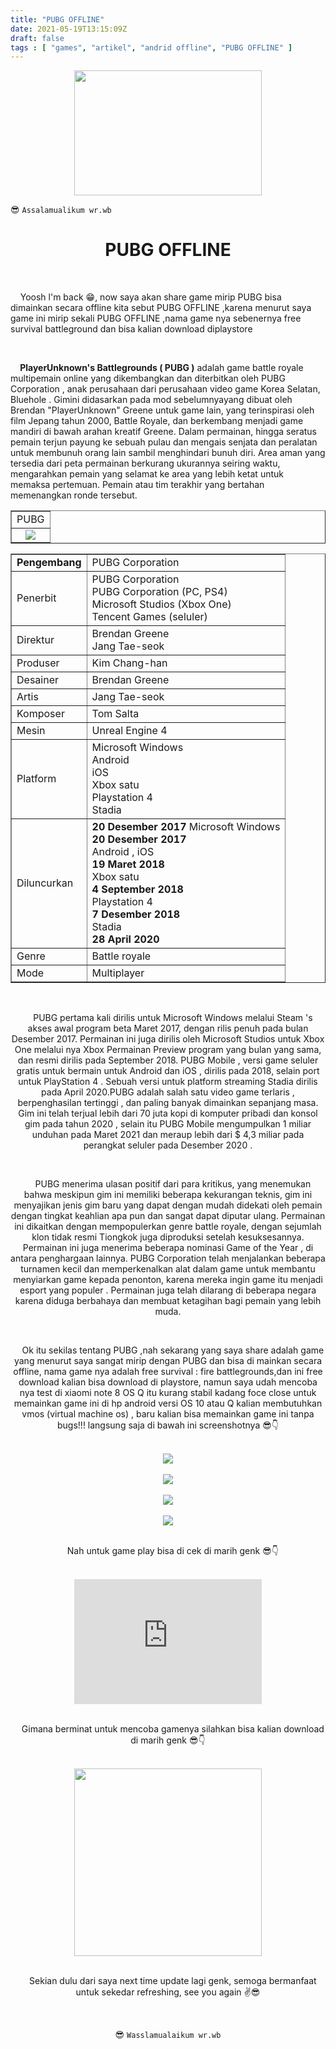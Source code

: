 ```yaml
---
title: "PUBG OFFLINE"
date: 2021-05-19T13:15:09Z
draft: false
tags : [ "games", "artikel", "andrid offline", "PUBG OFFLINE" ]
---
```

<center><img width="300" height="200" src="/img-asset/free survivor3.jpg"></center>

😎 `Assalamualikum wr.wb`

<h1 align="center">PUBG OFFLINE</h1>
<br>
<p class="justify">&nbsp; &nbsp; Yoosh l'm back 😁, now saya akan share game mirip PUBG bisa dimainkan secara offline kita sebut PUBG OFFLINE ,karena menurut saya game ini mirip sekali PUBG OFFLINE ,nama game nya sebenernya free survival battleground dan bisa kalian download diplaystore</p>
<!--more-->
<br>
<p class="justify">&nbsp; &nbsp;<b> PlayerUnknown's Battlegrounds ( PUBG )</b> adalah game battle royale multipemain online yang dikembangkan dan diterbitkan oleh PUBG Corporation , anak perusahaan dari perusahaan video game Korea Selatan, Bluehole . Gimini didasarkan pada mod sebelumnyayang dibuat oleh Brendan "PlayerUnknown" Greene untuk game lain, yang terinspirasi oleh film Jepang tahun 2000, Battle Royale, dan berkembang menjadi game mandiri di bawah arahan kreatif Greene. Dalam permainan, hingga seratus pemain terjun payung ke sebuah pulau dan mengais senjata dan peralatan untuk membunuh orang lain sambil menghindari bunuh diri. Area aman yang tersedia dari peta permainan berkurang ukurannya seiring waktu, mengarahkan pemain yang selamat ke area yang lebih ketat untuk memaksa pertemuan. Pemain atau tim terakhir yang bertahan memenangkan ronde tersebut.</p>
<center>
<table border="1" cellpadding="5">
<tr>
<td><center>PUBG</center></td>
</tr>
<td><center><img src="https://upload.wikimedia.org/wikipedia/en/thumb/3/3d/PlayerUnknown%27s_Battlegrounds_Steam_Logo.jpg/220px-PlayerUnknown%27s_Battlegrounds_Steam_Logo.jpg"></center></td>
</tr>
</center>
</table>
</tr>
<center>
<table border="1" cellpadding="5">
<tr>
<td><b>Pengembang</b></td>
<td>PUBG Corporation</td>
</tr>
<td>Penerbit</td>
<td>PUBG Corporation
<br>
PUBG Corporation (PC, PS4)
<br>
Microsoft Studios (Xbox One)
<br>
Tencent Games (seluler)
</td>
</tr>
<td>Direktur</td>
<td>Brendan Greene
<br>
Jang Tae-seok
</td>
</tr>
<td>Produser</td>
<td>Kim Chang-han</td>
</tr>
<td>Desainer</td>
<td>Brendan Greene</td>
</tr>
<td>Artis</td>
<td>Jang Tae-seok</td>
</tr>
<td>Komposer</td>
<td>Tom Salta</td>
</tr>
<td>Mesin</td>
<td>Unreal Engine 4</td>
</tr>
<td>Platform</td>
<td>Microsoft Windows
<br>
Android
<br>
iOS
<br>
Xbox satu
<br>
Playstation 4
<br>
Stadia
</td>
</tr>
<td>Diluncurkan</td>
<td><b>20 Desember 2017</b>
Microsoft Windows
<br>
<b>20 Desember 2017</b>
<br>
Android , iOS
<br>
<b>19 Maret 2018</b>
<br>
Xbox satu
<br>
<b>4 September 2018</b>
<br>
Playstation 4
<br>
<b>7 Desember 2018</b>
<br>
Stadia
<br>
<b>28 April 2020</b>
</td>
</tr>
<td>Genre</td>
<td>Battle royale</td>
</tr>
<td>Mode</td>
<td>Multiplayer</td>
</tr>
</table>
</center>
<br>
<p class="justify">&nbsp; &nbsp; PUBG pertama kali dirilis untuk Microsoft Windows melalui Steam 's akses awal program beta Maret 2017, dengan rilis penuh pada bulan Desember 2017. Permainan ini juga dirilis oleh Microsoft Studios untuk Xbox One melalui nya Xbox Permainan Preview program yang bulan yang sama, dan resmi dirilis pada September 2018. PUBG Mobile , versi game seluler gratis untuk bermain untuk Android dan iOS , dirilis pada 2018, selain port untuk PlayStation 4 . Sebuah versi untuk platform streaming Stadia dirilis pada April 2020.PUBG adalah salah satu video game terlaris , berpenghasilan tertinggi , dan paling banyak dimainkan sepanjang masa. Gim ini telah terjual lebih dari 70 juta kopi di komputer pribadi dan konsol gim pada tahun 2020 , selain itu PUBG Mobile mengumpulkan 1 miliar unduhan pada Maret 2021 dan meraup lebih dari $ 4,3 miliar pada perangkat seluler pada Desember 2020 .</p>
<br>
<p class="justify">&nbsp; &nbsp; PUBG menerima ulasan positif dari para kritikus, yang menemukan bahwa meskipun gim ini memiliki beberapa kekurangan teknis, gim ini menyajikan jenis gim baru yang dapat dengan mudah didekati oleh pemain dengan tingkat keahlian apa pun dan sangat dapat diputar ulang. Permainan ini dikaitkan dengan mempopulerkan genre battle royale, dengan sejumlah klon tidak resmi Tiongkok juga diproduksi setelah kesuksesannya. Permainan ini juga menerima beberapa nominasi Game of the Year , di antara penghargaan lainnya. PUBG Corporation telah menjalankan beberapa turnamen kecil dan memperkenalkan alat dalam game untuk membantu menyiarkan game kepada penonton, karena mereka ingin game itu menjadi esport yang populer . Permainan juga telah dilarang di beberapa negara karena diduga berbahaya dan membuat ketagihan bagi pemain yang lebih muda.</p>
<br>
<p class="justify">&nbsp; &nbsp; Ok itu sekilas tentang PUBG ,nah sekarang yang saya share adalah game yang menurut saya sangat mirip dengan PUBG dan bisa di mainkan secara offline, nama game nya adalah free survival : fire battlegrounds,dan ini free download kalian bisa download di playstore, namun saya udah mencoba nya test di xiaomi note 8 OS Q itu kurang stabil kadang foce close untuk memainkan game ini di hp android versi OS 10 atau Q kalian membutuhkan vmos (virtual machine os) , baru kalian bisa memainkan game ini tanpa bugs!!! langsung saja di bawah ini screenshotnya 😎👇</p>
<br>
<center><img src="/img-asset/free survivor1.jpg"></center>
<br>
<center><img src="/img-asset/free survivor2.jpg"></center>
<br>
<center><img src="/img-asset/free survivor4.jpg"></center>
<br>
<center><img src="/img-asset/free survivor5.jpg"></center>
<br>
<p class="justify">&nbsp; &nbsp; Nah untuk game play bisa di cek di marih genk 😎👇</p>
<br>
<center><iframe width="300" height="200" src="https://www.youtube.com/embed/Yf1RA7oBIe8" title="YouTube video player" frameborder="0" allow="accelerometer; autoplay; clipboard-write; encrypted-media; gyroscope; picture-in-picture" allowfullscreen></iframe></center>
<br>
<p class="justify">&nbsp; &nbsp; Gimana berminat untuk mencoba gamenya silahkan bisa kalian download di marih genk 😎👇</p>
<br>
<center><a href="http://bit.ly/3bGlvS6"><img width="300" src="/img-asset/Download.png"></a></center>
<br>
<p class="justify">&nbsp; &nbsp; Sekian dulu dari saya next time update lagi genk, semoga bermanfaat untuk sekedar refreshing, see you again ✌😎</p>
<br>

😎 `Wasslamualaikum wr.wb`
